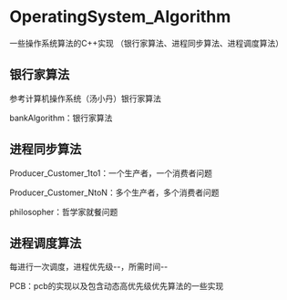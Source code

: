 # OperatingSystem_Algorithm
一些操作系统算法的C++实现 （银行家算法、进程同步算法、进程调度算法）


## 银行家算法
参考计算机操作系统（汤小丹）银行家算法

bankAlgorithm：银行家算法

## 进程同步算法

Producer_Customer_1to1：一个生产者，一个消费者问题

Producer_Customer_NtoN：多个生产者，多个消费者问题

philosopher：哲学家就餐问题


## 进程调度算法

每进行一次调度，进程优先级--，所需时间--

PCB：pcb的实现以及包含动态高优先级优先算法的一些实现

